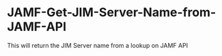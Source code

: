 # JAMF-Get-JIM-Server-Name-from-JAMF-API
 This will return the JIM Server name from a lookup on JAMF API
